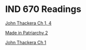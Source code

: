 # IND 670 Readings

[John Thackera Ch 1, 4](http://via.hypothes.is/http://mportis.github.io/IND670-Readings/ThackaraCh1and4.pdf)

[Made in Patriarchy 2](https://via.hypothes.is/https://github.com/mportis/IND670-Readings/raw/main/made%20in%20patriarchy%202.pdf)

[John Thackera Ch 1](http://via.hypothes.is/http://mportis.github.io/IND670-Readings/Thackara1.pdf)
